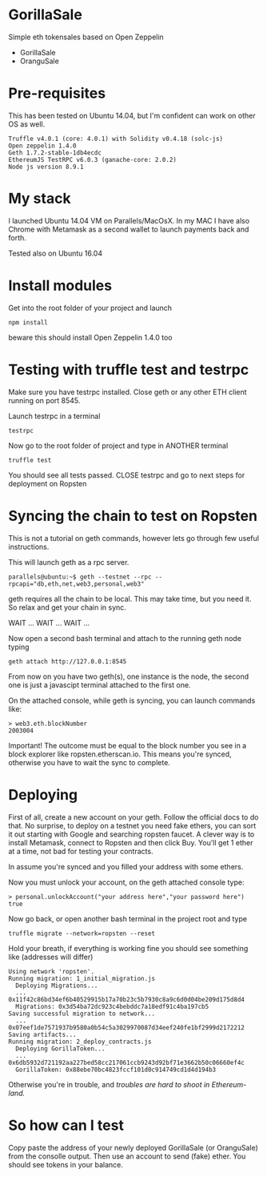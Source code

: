 # GorillaSale
Simple eth tokensales based on Open Zeppelin


- GorillaSale
- OranguSale


# Pre-requisites
This has been tested on Ubuntu 14.04, but I'm confident can work on other OS as well.
```
Truffle v4.0.1 (core: 4.0.1) with Solidity v0.4.18 (solc-js)
Open zeppelin 1.4.0
Geth 1.7.2-stable-1db4ecdc
EthereumJS TestRPC v6.0.3 (ganache-core: 2.0.2)
Node js version 8.9.1
```

# My stack
I launched Ubuntu 14.04 VM on Parallels/MacOsX. In my MAC I have also Chrome with Metamask as a second wallet to launch payments back and forth.  

Tested also on Ubuntu 16.04


# Install modules

Get into the root folder of your project and launch

```
npm install
```
beware this should install Open Zeppelin 1.4.0 too



# Testing with truffle test and testrpc

Make sure you have testrpc installed. Close geth or any other ETH client running on port 8545. 

Launch testrpc in a terminal

```
testrpc
```

Now go to the root folder of project and type in ANOTHER terminal

```
truffle test
```

You should see all tests passed. CLOSE testrpc and go to next steps for deployment on Ropsten



# Syncing the chain to test on Ropsten


This is not a tutorial on geth commands, however lets go through few useful instructions. 

This will launch geth as a rpc server. 
```
parallels@ubuntu:~$ geth --testnet --rpc --rpcapi="db,eth,net,web3,personal,web3"
```
geth requires all the chain to be local. This may take time, but you need it. So relax and get your chain in sync.

WAIT ... WAIT ... WAIT ...


Now open a second bash terminal and attach to the running geth node typing
```
geth attach http://127.0.0.1:8545
```

From now on you have two geth(s), one instance is the node, the second one is just a javascipt terminal attached to the first one.

On the attached console, while geth is syncing, you can launch commands like:

```
> web3.eth.blockNumber
2003004
```
Important! The outcome must be equal to the block number you see in a block explorer like ropsten.etherscan.io.  This means you're synced, otherwise you have to wait the sync to complete.


# Deploying

First of all, create a new account on your geth. Follow the official docs to do that. 
No surprise, to deploy on a testnet you need fake ethers, you can sort it out starting with Google and searching ropsten faucet. A clever way is to install Metamask, connect to Ropsten and then click Buy. You'll get 1 ether at a time, not bad for testing your contracts.

In assume you're synced and you filled your address with some ethers. 

Now you must unlock your account, on the geth attached console type:
```
> personal.unlockAccount("your address here","your password here")
true
```

Now go back, or open another bash terminal in the project root and type
```
truffle migrate --network=ropsten --reset
```


Hold your breath, if everything is working fine you should see something like (addresses will differ)
```
Using network 'ropsten'.
Running migration: 1_initial_migration.js
  Deploying Migrations...
  ... 0x11f42c86bd34ef6b40529915b17a70b23c5b7930c8a9c6d0d04be209d175d8d4
  Migrations: 0x3d54ba72dc923c4bebddc7a18edf91c4ba197cb5
Saving successful migration to network...
  ... 0x07eef1de7571937b9580a0b54c5a3029970087d34eef240fe1bf2999d2172212
Saving artifacts...
Running migration: 2_deploy_contracts.js
  Deploying GorillaToken...
  ... 0x6db5932d721192aa227bed58cc217061ccb9243d92bf71e3662b50c06660ef4c
  GorillaToken: 0x88ebe70bc4823fccf101d0c914749cd1d4d194b3

```
Otherwise you're in trouble, and *troubles are hard to shoot in Ethereum-land.*




# So how can I test

Copy paste the address of your newly deployed GorillaSale (or OranguSale) from the consolle output. Then use an account to send (fake) ether. You should see tokens in your balance.
